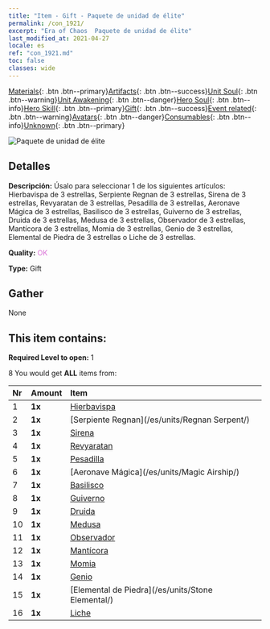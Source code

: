 ```yaml
---
title: "Item - Gift - Paquete de unidad de élite"
permalink: /con_1921/
excerpt: "Era of Chaos  Paquete de unidad de élite"
last_modified_at: 2021-04-27
locale: es
ref: "con_1921.md"
toc: false
classes: wide
---
```

 [Materials](/ItemsES/){: .btn .btn--primary}[Artifacts](/ItemsES/Artifacts/){: .btn .btn--success}[Unit Soul](/ItemsES/UnitSoul/){: .btn .btn--warning}[Unit Awakening](/ItemsES/UnitAwakening/){: .btn .btn--danger}[Hero Soul](/ItemsES/HeroSoul/){: .btn .btn--info}[Hero Skill](/ItemsES/HeroSkill/){: .btn .btn--primary}[Gift](/ItemsES/Gift/){: .btn .btn--success}[Event related](/ItemsES/Events/){: .btn .btn--warning}[Avatars](/ItemsES/Avatars/){: .btn .btn--danger}[Consumables](/ItemsES/Consumables/){: .btn .btn--info}[Unknown](/ItemsES/Unknown/){: .btn .btn--primary}

 ![Paquete de unidad de élite](/images/t/i_907054.png)

## Detalles
 **Descripción:** Úsalo para seleccionar 1 de los siguientes artículos: Hierbavispa de 3 estrellas, Serpiente Regnan de 3 estrellas, Sirena de 3 estrellas, Revyaratan de 3 estrellas, Pesadilla de 3 estrellas, Aeronave Mágica de 3 estrellas, Basilisco de 3 estrellas, Guiverno de 3 estrellas, Druida de 3 estrellas, Medusa de 3 estrellas, Observador de 3 estrellas, Mantícora de 3 estrellas, Momia de 3 estrellas, Genio de 3 estrellas, Elemental de Piedra de 3 estrellas o Liche de 3 estrellas.

 **Quality:** <span style="color: #DA70D6">OK</span>

 **Type:** Gift

## Gather

  None

## This item contains:

 **Required Level to open:** 1

 8 You would get **ALL** items  from:

  | Nr | Amount |     Item    |
  |:---|:-------|:------------|
  | 1 |  **1x** | [Hierbavispa](/es/units/Waspwort/) |  | 
  | 2 |  **1x** | [Serpiente Regnan](/es/units/Regnan Serpent/) |  | 
  | 3 |  **1x** | [Sirena](/es/units/Mermaid/) |  | 
  | 4 |  **1x** | [Revyaratan](/es/units/Revyaratan/) |  | 
  | 5 |  **1x** | [Pesadilla](/es/units/Nightmare/) |  | 
  | 6 |  **1x** | [Aeronave Mágica](/es/units/Magic Airship/) |  | 
  | 7 |  **1x** | [Basilisco](/es/units/Basilisk/) |  | 
  | 8 |  **1x** | [Guiverno](/es/units/Wyvern/) |  | 
  | 9 |  **1x** | [Druida](/es/units/Druid/) |  | 
  | 10 |  **1x** | [Medusa](/es/units/Medusa/) |  | 
  | 11 |  **1x** | [Observador](/es/units/Beholder/) |  | 
  | 12 |  **1x** | [Mantícora](/es/units/Manticore/) |  | 
  | 13 |  **1x** | [Momia](/es/units/Mummy/) |  | 
  | 14 |  **1x** | [Genio](/es/units/Genie/) |  | 
  | 15 |  **1x** | [Elemental de Piedra](/es/units/Stone Elemental/) |  | 
  | 16 |  **1x** | [Liche](/es/units/Lich/) |  | 
